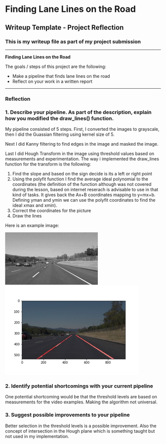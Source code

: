 # **Finding Lane Lines on the Road** 

## Writeup Template - Project Reflection

### This is my writeup file as part of my project submission

---

**Finding Lane Lines on the Road**

The goals / steps of this project are the following:
* Make a pipeline that finds lane lines on the road
* Reflect on your work in a written report


[//]: # (Image References)

[image1]: ./examples/grayscale.jpg "Grayscale"

[image2]: ./test_images/output.jpg "Final Output"

---

### Reflection

### 1. Describe your pipeline. As part of the description, explain how you modified the draw_lines() function.

My pipeline consisted of 5 steps. First, I converted the images to grayscale, then I did the Guassian filtering using kernel size of 5.

Next I did Kanny filtering to find edges in the image and masked the image.

Last I did Hough Transform in the image using threshold values based on measurements and experimentation. The way i implemented the draw_lines function for the transform is the following:

1. Find the slope and based on the sign decide is its a left or right point
2. Using the polyfit function I find the average ideal polynomial to the coordinates (the definition of the function although was not covered during the lesson, based on internet reserach is advisable to use in that kind of tasks. It gives back the Ax+B coordinates mapping to y=mx+b. Defining yman and ymin we can use the polyfit coordinates to find the ideal xmax and xmin).
3. Correct the coordinates for the picture
4. Draw the lines

Here is an example image:

![image1]
![image2]

### 2. Identify potential shortcomings with your current pipeline


One potential shortcoming would be that the threshold levels are based on measurements for the video examples. Making the algorithm not universal.


### 3. Suggest possible improvements to your pipeline

Better selection in the threshold levels is a possible improvement. Also the concept of intersection in the Hough plane which is something taught but not used in my implementation.
